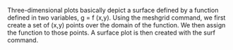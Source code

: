 Three-dimensional plots basically depict a surface defined by a function defined in two variables, g = f (x,y). Using the meshgrid command, we first create a set of (x,y) points over the domain of the function. We then assign the function to those points. A surface plot is then created with the surf command.
